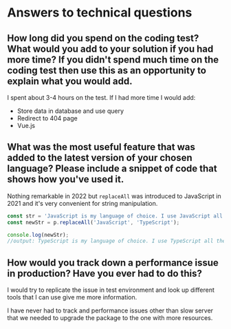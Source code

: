 # Answers to technical questions

## How long did you spend on the coding test? What would you add to your solution if you had more time? If you didn't spend much time on the coding test then use this as an opportunity to explain what you would add.

I spent about 3-4 hours on the test. If I had more time I would add:
- Store data in database and use query
- Redirect to 404 page
- Vue.js


## What was the most useful feature that was added to the latest version of your chosen language? Please include a snippet of code that shows how you've used it.

Nothing remarkable in 2022 but `replaceAll` was introduced to JavaScript in 2021 and it's very convenient for string manipulation.
```js
const str = 'JavaScript is my language of choice. I use JavaScript all the time.';
const newStr = p.replaceAll('JavaScript', 'TypeScript');

console.log(newStr);
//output: TypeScript is my language of choice. I use TypeScript all the time.
```

## How would you track down a performance issue in production? Have you ever had to do this?

I would try to replicate the issue in test environment and look up different tools that I can use give me more information.

I have never had to track and performance issues other than slow server that we needed to upgrade the package to the one with more resources.